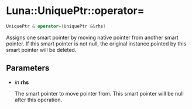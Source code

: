 # Luna::UniquePtr::operator=

```c++
UniquePtr & operator=(UniquePtr &&rhs)
```

Assigns one smart pointer by moving native pointer from another smart pointer. If this smart pointer is not null, the original instance pointed by this smart pointer will be deleted. 



## Parameters
* *in* **rhs**

    The smart pointer to move pointer from. This smart pointer will be null after this operation. 

